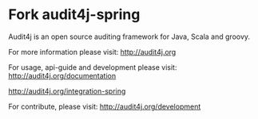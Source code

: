 Fork audit4j-spring
==============
Audit4j is an open source auditing framework for Java, Scala and groovy.

For more information please visit: http://audit4j.org

For usage, api-guide and development please visit: http://audit4j.org/documentation

http://audit4j.org/integration-spring

For contribute, please visit: http://audit4j.org/development

